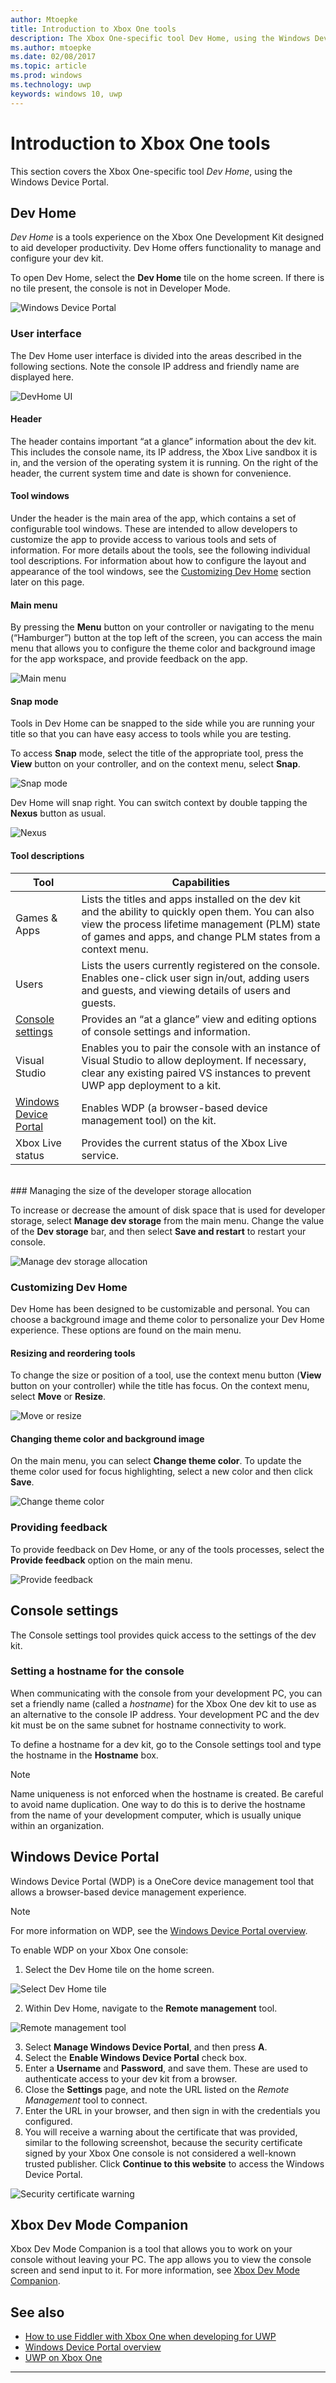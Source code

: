 ---author: Mtoepketitle: Introduction to Xbox One toolsdescription: The Xbox One-specific tool Dev Home, using the Windows Device Portal.ms.author: mtoepkems.date: 02/08/2017ms.topic: articlems.prod: windowsms.technology: uwpkeywords: windows 10, uwp---# Introduction to Xbox One toolsThis section covers the Xbox One-specific tool _Dev Home_, using the Windows Device Portal.## Dev Home_Dev Home_ is a tools experience on the Xbox One Development Kit designed to aid developer productivity. Dev Home offers functionality to manage and configure your dev kit.To open Dev Home, select the **Dev Home** tile on the home screen. If there is no tile present, the console is not in Developer Mode.  ![Windows Device Portal](images/windowsdeviceportal_1.png)### User interfaceThe Dev Home user interface is divided into the areas described in the following sections. Note the console IP address and friendly name are displayed here.  ![DevHome UI](images/devhome_ui.png)#### HeaderThe header contains important “at a glance” information about the dev kit. This includes the console name, its IP address, the Xbox Live sandbox it is in, and the version of the operating system it is running. On the right of the header, the current system time and date is shown for convenience.#### Tool windowsUnder the header is the main area of the app, which contains a set of configurable tool windows. These are intended to allow developers to customize the app to provide access to various tools and sets of information. For more details about the tools, see the following individual tool descriptions. For information about how to configure the layout and appearance of the tool windows, see the [Customizing Dev Home](#customizing-dev-home) section later on this page.#### Main menuBy pressing the **Menu** button on your controller or navigating to the menu (“Hamburger”) button at the top left of the screen, you can access the main menu that allows you to configure the theme color and background image for the app workspace, and provide feedback on the app.  ![Main menu](images/devhome_mainmenu.png)#### Snap modeTools in Dev Home can be snapped to the side while you are running your title so that you can have easy access to tools while you are testing.To access **Snap** mode, select the title of the appropriate tool, press the **View** button on your controller, and on the context menu, select **Snap**.  ![Snap mode](images/devhome_snapmode.png)Dev Home will snap right. You can switch context by double tapping the **Nexus** button as usual.  ![Nexus](images/devhome_nexus.png)#### Tool descriptions| Tool	| Capabilities ||-------|--------------|| Games & Apps	| Lists the titles and apps installed on the dev kit and the ability to quickly open them. You can also view the process lifetime management (PLM) state of games and apps, and change PLM states from a context menu. || Users	| Lists the users currently registered on the console. Enables one-click user sign in/out, adding users and guests, and viewing details of users and guests. || [Console settings](#console-settings) | Provides an “at a glance” view and editing options of console settings and information. || Visual Studio | Enables you to pair the console with an instance of Visual Studio to allow deployment. If necessary, clear any existing paired VS instances to prevent UWP app deployment to a kit. || [Windows Device Portal](#windows-device-portal) |	Enables WDP (a browser-based device management tool) on the kit. || Xbox Live status | Provides the current status of the Xbox Live service. |<br/>### Managing the size of the developer storage allocationTo increase or decrease the amount of disk space that is used for developer storage, select **Manage dev storage** from the main menu. Change the value of the **Dev storage** bar, and then select **Save and restart** to restart your console.  ![Manage dev storage allocation](images/devhome_storage.png)### Customizing Dev HomeDev Home has been designed to be customizable and personal. You can choose a background image and theme color to personalize your Dev Home experience. These options are found on the main menu.#### Resizing and reordering toolsTo change the size or position of a tool, use the context menu button (**View** button on your controller) while the title has focus. On the context menu, select **Move** or **Resize**.  ![Move or resize](images/devhome_move.png)#### Changing theme color and background imageOn the main menu, you can select **Change theme color**. To update the theme color used for focus highlighting, select a new color and then click **Save**.  ![Change theme color](images/devhome_colors.png)### Providing feedbackTo provide feedback on Dev Home, or any of the tools processes, select the **Provide feedback** option on the main menu.  ![Provide feedback](images/devhome_feedback.png)## Console settingsThe Console settings tool provides quick access to the settings of the dev kit.### Setting a hostname for the consoleWhen communicating with the console from your development PC, you can set a friendly name (called a _hostname_) for the Xbox One dev kit to use as an alternative to the console IP address. Your development PC and the dev kit must be on the same subnet for hostname connectivity to work.  To define a hostname for a dev kit, go to the Console settings tool and type the hostname in the __Hostname__ box.  > [!NOTE]> Name uniqueness is not enforced when the hostname is created. Be careful to avoid name duplication. One way to do this is to derive the hostname from the name of your development computer, which is usually unique within an organization.## Windows Device PortalWindows Device Portal (WDP) is a OneCore device management tool that allows a browser-based device management experience.> [!NOTE]> For more information on WDP, see the [Windows Device Portal overview](../debug-test-perf/device-portal.md).To enable WDP on your Xbox One console:1. Select the Dev Home tile on the home screen.  ![Select Dev Home tile](images/windowsdeviceportal_1.png)2. Within Dev Home, navigate to the **Remote management** tool.  ![Remote management tool](images/windowsdeviceportal_2.png)3. Select __Manage Windows Device Portal__, and then press __A__.4. Select the __Enable Windows Device Portal__ check box.5. Enter a __Username__ and __Password__, and save them. These are used to authenticate access to your dev kit from a browser.6. Close the __Settings__ page, and note the URL listed on the _Remote Management_ tool to connect.7. Enter the URL in your browser, and then sign in with the credentials you configured.8. You will receive a warning about the certificate that was provided, similar to the following screenshot, because the security certificate signed by your Xbox One console is not considered a well-known trusted publisher. Click **Continue to this website** to access the Windows Device Portal.  ![Security certificate warning](images/security_cert_warning.jpg)## Xbox Dev Mode CompanionXbox Dev Mode Companion is a tool that allows you to work on your console without leaving your PC. The app allows you to view the console screen and send input to it. For more information, see [Xbox Dev Mode Companion](xbox-dev-mode-companion.md).## See also- [How to use Fiddler with Xbox One when developing for UWP](uwp-fiddler.md)- [Windows Device Portal overview](../debug-test-perf/device-portal.md)- [UWP on Xbox One](index.md)----